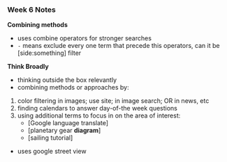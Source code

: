 ### Week 6 Notes

**Combining methods**
- uses combine operators for stronger searches
- ``-`` means exclude every one term that precede this operators, can it be [side:something] filter

**Think Broadly**
- thinking outside the box relevantly
- combining methods or approaches by:
1. color filtering in images; use site; in image search; OR in news, etc
2. finding calendars to answer day-of-the week questions
3. using additional terms to focus in on the area of interest:
    - [Google language translate]
    - [planetary gear **diagram**]
    - [sailing tutorial]
- uses google street view
